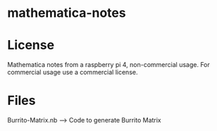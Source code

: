 # mathematica-notes

# License
Mathematica notes from a raspberry pi 4, non-commercial usage. 
For commercial usage use a commercial license.

# Files

Burrito-Matrix.nb --> Code to generate Burrito Matrix